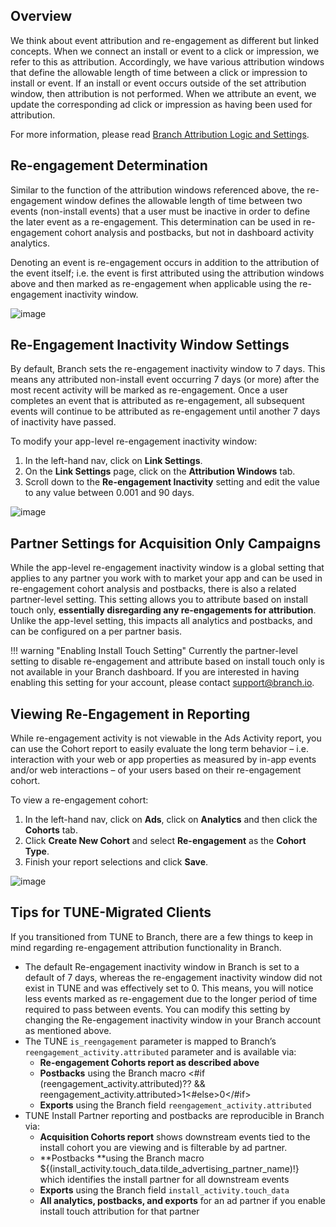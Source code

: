 ## Overview

We think about event attribution and re-engagement as different but linked concepts. When we connect an install or event to a click or impression, we refer to this as attribution. Accordingly, we have various attribution windows that define the allowable length of time between a click or impression to install or event. If an install or event occurs outside of the set attribution window, then attribution is not performed. When we attribute an event, we update the corresponding ad click or impression as having been used for attribution.

For more information, please read [Branch Attribution Logic and Settings](https://docs.branch.io/resources/branch-attribution-logic-and-settings/).

## Re-engagement Determination

Similar to the function of the attribution windows referenced above, the re-engagement window defines the allowable length of time between two events (non-install events) that a user must be inactive in order to define the later event as a re-engagement. This determination can be used in re-engagement cohort analysis and postbacks, but not in dashboard activity analytics.

Denoting an event is re-engagement occurs in addition to the attribution of the event itself; i.e. the event is first attributed using the attribution windows above and then marked as re-engagement when applicable using the re-engagement inactivity window.

![image](/_assets/img/pages/resources/matching/reengagement-inactivity.png)

## Re-Engagement Inactivity Window Settings

By default, Branch sets the re-engagement inactivity window to 7 days. This means any attributed non-install event occurring 7 days (or more) after the most recent activity will be marked as re-engagement. Once a user completes an event that is attributed as re-engagement, all subsequent events will continue to be attributed as re-engagement until another 7 days of inactivity have passed.

To modify your app-level re-engagement inactivity window:

1. In the left-hand nav, click on **Link Settings**.
2. On the **Link Settings** page, click on the **Attribution Windows** tab.
3. Scroll down to the **Re-engagement Inactivity** setting and edit the value to any value between 0.001 and 90 days.

![image](/_assets/img/pages/resources/matching/re-engagement-attribution.png)

## Partner Settings for Acquisition Only Campaigns

While the app-level re-engagement inactivity window is a global setting that applies to any partner you work with to market your app and can be used in re-engagement cohort analysis and postbacks, there is also a related partner-level setting. This setting allows you to attribute based on install touch only, **essentially disregarding any re-engagements for attribution**. Unlike the app-level setting, this impacts all analytics and postbacks, and can be configured on a per partner basis.

!!! warning "Enabling Install Touch Setting"
	Currently the partner-level setting to disable re-engagement and attribute based on install touch only is not 	available in your Branch dashboard.  If you are interested in having enabling this setting for your account, please	contact [support@branch.io](mailto:support@branch.io).

## Viewing Re-Engagement in Reporting

While re-engagement activity is not viewable in the Ads Activity report, you can use the Cohort report to easily evaluate the long term behavior – i.e. interaction with your web or app properties as measured by in-app events and/or web interactions – of your users based on their re-engagement cohort.

To view a re-engagement cohort:

1. In the left-hand nav, click on **Ads**, click on **Analytics** and then click the **Cohorts** tab.
2. Click **Create New Cohort** and select **Re-engagement** as the **Cohort Type**.
3. Finish your report selections and click **Save**.

![image](/_assets/img/pages/resources/matching/reengagement-cohort.png)

## Tips for TUNE-Migrated Clients

If you transitioned from TUNE to Branch, there are a few things to keep in mind regarding re-engagement attribution functionality in Branch.

*   The default Re-engagement inactivity window in Branch is set to a default of 7 days, whereas the re-engagement inactivity window did not exist in TUNE and was effectively set to 0. This means, you will notice less events marked as re-engagement due to the longer period of time required to pass between events.  You can modify this setting by changing the Re-engagement inactivity window in your Branch account as mentioned above.
*   The TUNE `is_reengagement` parameter is mapped to Branch’s `reengagement_activity.attributed` parameter and is available via:
    *   **Re-engagement Cohorts report as described above**
    *   **Postbacks** using the Branch macro <#if (reengagement_activity.attributed)?? && reengagement_activity.attributed>1<#else>0</#if>
    *   **Exports** using the Branch field `reengagement_activity.attributed`
*   TUNE Install Partner reporting and postbacks are reproducible in Branch via:
    *   **Acquisition Cohorts report** shows downstream events tied to the install cohort you are viewing and is filterable by ad partner.
    *   **Postbacks **using the Branch macro  ${(install_activity.touch_data.tilde_advertising_partner_name)!} which identifies the install partner for all downstream events
    *   **Exports** using the Branch field `install_activity.touch_data`
    *   **All analytics, postbacks, and exports** for an ad partner if you enable install touch attribution for that partner
